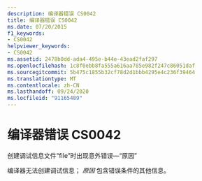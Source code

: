 ```yaml
---
description: 编译器错误 CS0042
title: 编译器错误 CS0042
ms.date: 07/20/2015
f1_keywords:
- CS0042
helpviewer_keywords:
- CS0042
ms.assetid: 2478b0dd-ada4-495e-b44e-43ead2faf297
ms.openlocfilehash: 1c8f0ebb8fa555a616aa785e982f247c86051daf
ms.sourcegitcommit: 5b475c1855b32cf78d2d1bbb4295e4c236f39464
ms.translationtype: MT
ms.contentlocale: zh-CN
ms.lasthandoff: 09/24/2020
ms.locfileid: "91165489"
---
```

# <a name="compiler-error-cs0042"></a>编译器错误 CS0042

创建调试信息文件“file”时出现意外错误—“原因”  
  
 编译器无法创建调试信息； *原因* 包含错误条件的其他信息。
